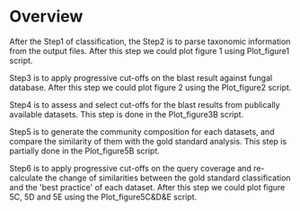 # Overview
After the Step1 of classification, the Step2 is to parse taxonomic information from the output files. After this step we could plot figure 1 using Plot_figure1 script.

Step3 is to apply progressive cut-offs on the blast result against fungal database. After this step we could plot figure 2 using the Plot_figure2 script.

Step4 is to assess and select cut-offs for the blast results from publically available datasets. This step is done in the Plot_figure3B script.

Step5 is to generate the community composition for each datasets, and compare the similarity of them with the gold standard analysis. This step is partially done in the Plot_figure5B script.

Step6 is to apply progressive cut-offs on the query coverage and re-calculate the change of similarities between the gold standard classification and the 'best practice' of each dataset. After this step we could plot figure 5C, 5D and 5E using the Plot_figure5C&D&E script.
